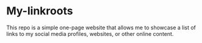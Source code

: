 # My-linkroots
This repo is a simple one-page website that allows me to showcase a list of links to my social media profiles, websites, or other online content.

